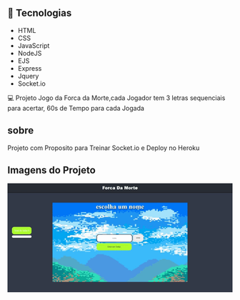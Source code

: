 ## 🚀 Tecnologias

- HTML
- CSS
- JavaScript
- NodeJS
- EJS
- Express
- Jquery
- Socket.io

💻 Projeto
Jogo da Forca da Morte,cada Jogador tem 3 letras sequenciais para acertar, 60s de Tempo para cada Jogada

## sobre 
Projeto com Proposito para Treinar Socket.io e Deploy no Heroku

## Imagens do Projeto
<img src=".github/demonstração1.gif" alt="My cool logo"/>